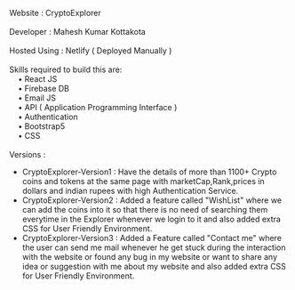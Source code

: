 Website : CryptoExplorer <br/><br/>
Developer : Mahesh Kumar Kottakota <br/><br/>
Hosted Using : Netlify ( Deployed Manually ) <br/><br/>
Skills required to build this are: <br/>
 &nbsp; &nbsp; • React JS <br/>
 &nbsp; &nbsp; • Firebase DB<br/>
 &nbsp; &nbsp; • Email JS<br/>
 &nbsp; &nbsp; • API ( Application Programming Interface )<br/>
 &nbsp; &nbsp; • Authentication<br/>
 &nbsp; &nbsp; • Bootstrap5<br/>
 &nbsp; &nbsp; • CSS<br/><br/>
Versions : <br/>
<ul>
<li>
CryptoExplorer-Version1 : Have the details of more than 1100+ Crypto coins and tokens at the same page with marketCap,Rank,prices in dollars and indian rupees with high Authentication Service.<br/>
</li>
<li>
CryptoExplorer-Version2 : Added a feature called "WishList" where we can add the coins into it so that there is no need of searching them everytime in the Explorer whenever we login to it and also added extra CSS for User Friendly Environment.<br/>
</li>
<li>
CryptoExplorer-Version3 : Added a Feature called "Contact me" where the user can send me mail whenever he get stuck during the interaction with the website or found any bug in my website or want to share any idea or suggestion with me about my website and also added extra CSS for User Friendly Environment.<br/>
</li>
</ul>

